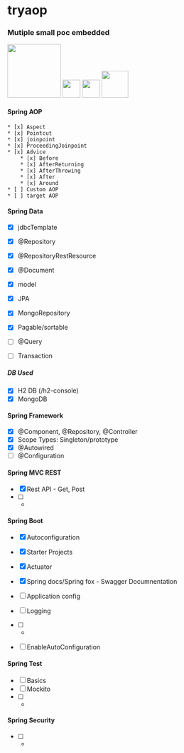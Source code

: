 # tryaop
### Mutiple small poc embedded

<img src="https://spring.io/images/spring-logo-9146a4d3298760c2e7e49595184e1975.svg" width="120" /> <img src="https://pbs.twimg.com/profile_images/1235868806079057921/fTL08u_H_400x400.png" width="40" /> <img src="https://encrypted-tbn0.gstatic.com/images?q=tbn:ANd9GcROJUm9_weCuiyHF_hgCDcL_f8BcSpiRQQFxA&usqp=CAU" width="40" /> <img src="https://www.h2database.com/html/images/h2-logo-2.png" width="60" />

#### Spring AOP
    * [x] Aspect
    * [x] Pointcut
    * [x] joinpoint
    * [x] ProceedingJoinpoint
    * [x] Advice
        * [x] Before
        * [x] AfterReturning
        * [x] AfterThrowing
        * [x] After
        * [x] Around
    * [ ] Custom AOP
    * [ ] target AOP


#### Spring Data
* [x] jdbcTemplate
* [x] @Repository
* [x] @RepositoryRestResource
* [x] @Document
* [x] model
* [x] JPA
* [x] MongoRepository
* [x] Pagable/sortable
* [ ] @Query
* [ ] Transaction


##### DB Used
* [x] H2 DB (/h2-console)
* [x] MongoDB

#### Spring Framework
* [x] @Component, @Repository, @Controller
* [x] Scope Types: Singleton/prototype
* [x] @Autowired
* [ ] @Configuration

#### Spring MVC REST
* [x] Rest API - Get, Post
* [ ] *

#### Spring Boot
* [x] Autoconfiguration
* [x] Starter Projects
* [x] Actuator
* [x] Spring docs/Spring fox - Swagger Documnentation
* [ ] Application config
* [ ] Logging
* [ ] *
* [ ] EnableAutoConfiguration


#### Spring Test
* [ ] Basics
* [ ] Mockito
* [ ] *

#### Spring Security
* [ ] *

